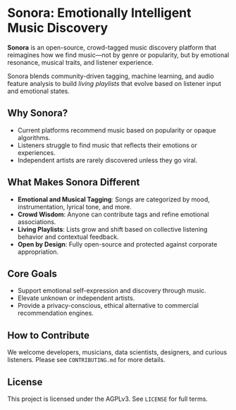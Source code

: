 # Sonora: Emotionally Intelligent Music Discovery

**Sonora** is an open-source, crowd-tagged music discovery platform that reimagines how we find music—not by genre or popularity, but by emotional resonance, musical traits, and listener experience.

Sonora blends community-driven tagging, machine learning, and audio feature analysis to build *living playlists* that evolve based on listener input and emotional states.

## Why Sonora?

- Current platforms recommend music based on popularity or opaque algorithms.
- Listeners struggle to find music that reflects their emotions or experiences.
- Independent artists are rarely discovered unless they go viral.

## What Makes Sonora Different

- **Emotional and Musical Tagging**: Songs are categorized by mood, instrumentation, lyrical tone, and more.
- **Crowd Wisdom**: Anyone can contribute tags and refine emotional associations.
- **Living Playlists**: Lists grow and shift based on collective listening behavior and contextual feedback.
- **Open by Design**: Fully open-source and protected against corporate appropriation.

## Core Goals

- Support emotional self-expression and discovery through music.
- Elevate unknown or independent artists.
- Provide a privacy-conscious, ethical alternative to commercial recommendation engines.

## How to Contribute

We welcome developers, musicians, data scientists, designers, and curious listeners. Please see `CONTRIBUTING.md` for more details.

## License

This project is licensed under the AGPLv3. See `LICENSE` for full terms.
